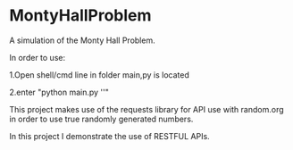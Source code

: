 # MontyHallProblem
A simulation of the Monty Hall Problem. 

In order to use:

1.Open shell/cmd line in folder main,py is located

2.enter "python main.py '<Enter amount of times you with to simulate>'"
  
This project makes use of the requests library for API use with random.org in
order to use true randomly generated numbers.

In this project I demonstrate the use of RESTFUL APIs.
